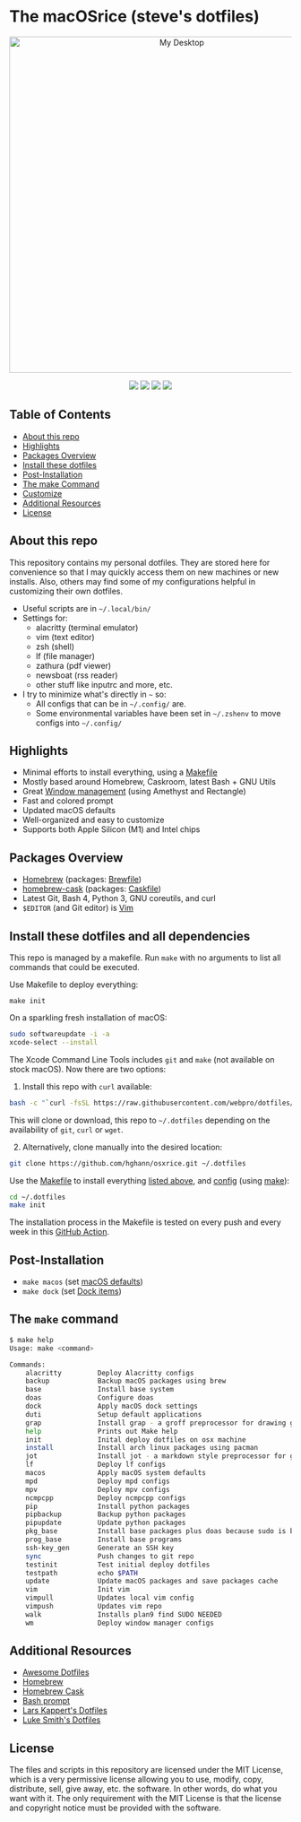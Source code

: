 # The macOSrice (steve's dotfiles)

<!-- Header & Preview Image -->
<p align="center">
    <img width="600" alt="My Desktop" src="https://github.com/hghann/osxrice/blob/master/screenshots/desktop.png">
</p>

<!-- Shields -->
<p align="center">
  <a href="https://github.com/hghann/osxrice/blob/master/LICENSE" alt="License">
      <img src="https://img.shields.io/github/license/hghann/osxrice" /></a>
  <a href="https://img.shields.io/github/languages/count/hghann/osxrice"  alt="Activity">
      <img src="https://img.shields.io/github/languages/count/hghann/osxrice" /></a>
  <a href="https://img.shields.io/github/languages/code-size/hghann/osxrice"  alt="Code size">
      <img src="https://img.shields.io/github/languages/code-size/hghann/osxrice" /></a>
  <a href="https://github.com/hghann/osxrice/pulse" alt="Activity">
      <img src="https://img.shields.io/github/commit-activity/m/hghann/osxrice" /></a>
</p>

## Table of Contents

- [About this repo](#about-this-repo)
- [Highlights](#highlights)
- [Packages Overview](#packages-overview)
- [Install these dotfiles](#install-these-dotfiles-and-all-dependencies)
- [Post-Installation](#post-Installation)
- [The make Command](#the-make-command)
- [Customize](#customize)
- [Additional Resources](#additional-resources)
- [License](#license)

## About this repo

This repository contains my personal dotfiles. They are stored here for
convenience so that I may quickly access them on new machines or new installs.
Also, others may find some of my configurations helpful in customizing their
own dotfiles.

- Useful scripts are in `~/.local/bin/`
- Settings for:
	- alacritty (terminal emulator)
	- vim (text editor)
	- zsh (shell)
	- lf (file manager)
	- zathura (pdf viewer)
	- newsboat (rss reader)
	- other stuff like inputrc and more, etc.
- I try to minimize what's directly in `~` so:
	- All configs that can be in `~/.config/` are.
	- Some environmental variables have been set in `~/.zshenv` to move configs into `~/.config/`

## Highlights

- Minimal efforts to install everything, using a [Makefile](./Makefile)
- Mostly based around Homebrew, Caskroom, latest Bash + GNU Utils
- Great [Window management](https://github.com/hghann/osxrice/tree/master/.config/wm) (using Amethyst and Rectangle)
- Fast and colored prompt
- Updated macOS defaults
- Well-organized and easy to customize
- Supports both Apple Silicon (M1) and Intel chips

## Packages Overview

- [Homebrew](https://brew.sh) (packages: [Brewfile](./pkg/brewfile))
- [homebrew-cask](https://github.com/Homebrew/homebrew-cask) (packages: [Caskfile](./pkg/caskfile))
- Latest Git, Bash 4, Python 3, GNU coreutils, and curl
- `$EDITOR` (and Git editor) is [Vim](https://www.vim.org/)

## Install these dotfiles and all dependencies

This repo is managed by a makefile. Run `make` with no arguments to list
all commands that could be executed.

Use Makefile to deploy everything:

```
make init
```

On a sparkling fresh installation of macOS:

```bash
sudo softwareupdate -i -a
xcode-select --install
```

The Xcode Command Line Tools includes `git` and `make` (not available on stock
macOS). Now there are two options:

1. Install this repo with `curl` available:

```bash
bash -c "`curl -fsSL https://raw.githubusercontent.com/webpro/dotfiles/master/remote-install.sh`"
```

This will clone or download, this repo to `~/.dotfiles` depending on the
availability of `git`, `curl` or `wget`.

2. Alternatively, clone manually into the desired location:

```bash
git clone https://github.com/hghann/osxrice.git ~/.dotfiles
```

Use the [Makefile](./Makefile) to install everything
[listed above](#package-overview), and [config](./.config) (using
[make](https://www.gnu.org/software/make/)):

```bash
cd ~/.dotfiles
make init
```

The installation process in the Makefile is tested on every push and every week
in this [GitHub Action](https://github.com/hghann/dotfiles/actions).

## Post-Installation

- `make macos` (set [macOS defaults](./.local/bin/macOS.sh))
- `make dock` (set [Dock items](./.local/bin/defaults-dock.sh))

## The `make` command

```bash
$ make help
Usage: make <command>

Commands:
    alacritty         Deploy Alacritty configs
    backup            Backup macOS packages using brew
    base              Install base system
    doas              Configure doas
    dock              Apply macOS dock settings
    duti              Setup default applications
    grap              Install grap - a groff preprocessor for drawing graphs
    help              Prints out Make help
    init              Inital deploy dotfiles on osx machine
    install           Install arch linux packages using pacman
    jot               Install jot - a markdown style preprocessor for groff
    lf                Deploy lf configs
    macos             Apply macOS system defaults
    mpd               Deploy mpd configs
    mpv               Deploy mpv configs
    ncmpcpp           Deploy ncmpcpp configs
    pip               Install python packages
    pipbackup         Backup python packages
    pipupdate         Update python packages
    pkg_base          Install base packages plus doas because sudo is bloat
    prog_base         Install base programs
    ssh-key_gen       Generate an SSH key
    sync              Push changes to git repo
    testinit          Test initial deploy dotfiles
    testpath          echo $PATH
    update            Update macOS packages and save packages cache
    vim               Init vim
    vimpull           Updates local vim config
    vimpush           Updates vim repo
    walk              Installs plan9 find SUDO NEEDED
    wm                Deploy window manager configs
```

## Additional Resources

- [Awesome Dotfiles](https://github.com/webpro/awesome-dotfiles)
- [Homebrew](https://brew.sh)
- [Homebrew Cask](https://github.com/Homebrew/homebrew-cask)
- [Bash prompt](https://wiki.archlinux.org/index.php/Color_Bash_Prompt)
- [Lars Kappert's Dotfiles](https://github.com/webpro/dotfiles)
- [Luke Smith's Dotfiles](https://github.com/LukeSmithxyz/voidrice)

## License

The files and scripts in this repository are licensed under the MIT License,
which is a very permissive license allowing you to use, modify, copy,
distribute, sell, give away, etc. the software. In other words, do what you
want with it. The only requirement with the MIT License is that the license and
copyright notice must be provided with the software.
